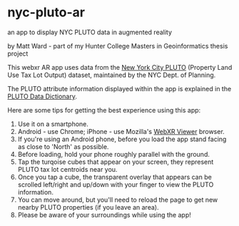 # nyc-pluto-ar
an app to display NYC PLUTO data in augmented reality

by Matt Ward - part of my Hunter College Masters in Geoinformatics thesis project

This webxr AR app uses data from the [New York City PLUTO](https://www1.nyc.gov/site/planning/data-maps/open-data/dwn-pluto-mappluto.page) (Property Land Use Tax Lot Output) dataset, maintained by the NYC Dept. of Planning.

The PLUTO attribute information displayed within the app is explained in the [PLUTO Data Dictionary](https://www1.nyc.gov/assets/planning/download/pdf/data-maps/open-data/pluto_datadictionary.pdf?v=21v4).

Here are some tips for getting the best experience using this app:

1. Use it on a smartphone.
2. Android - use Chrome; iPhone - use Mozilla's [WebXR Viewer](https://apps.apple.com/us/app/webxr-viewer/id1295998056) browser.
3. If you're using an Android phone, before you load the app stand facing as close to 'North' as possible.
4. Before loading, hold your phone roughly parallel with the ground.
5. Tap the turqoise cubes that appear on your screen, they represent PLUTO tax lot centroids near you.
6. Once you tap a cube, the transparent overlay that appears can be scrolled left/right and up/down with your finger to view the PLUTO information.
7. You can move around, but you'll need to reload the page to get new nearby PLUTO properties (if you leave an area).
8. Please be aware of your surroundings while using the app!
